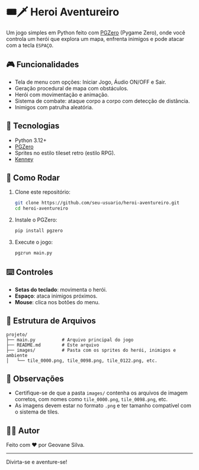 # 🎟️🗡️ Heroi Aventureiro

Um jogo simples em Python feito com [PGZero](https://pygame-zero.readthedocs.io/en/stable/) (Pygame Zero), onde você controla um herói que explora um mapa, enfrenta inimigos e pode atacar com a tecla `ESPAÇO`.

## 🎮 Funcionalidades

- Tela de menu com opções: Iniciar Jogo, Áudio ON/OFF e Sair.
- Geração procedural de mapa com obstáculos.
- Herói com movimentação e animação.
- Sistema de combate: ataque corpo a corpo com detecção de distância.
- Inimigos com patrulha aleatória.

## 🧰 Tecnologias

- Python 3.12+
- [PGZero](https://pygame-zero.readthedocs.io/en/stable/)
- Sprites no estilo tileset retro (estilo RPG).
- [Kenney](https://kenney.nl/assets)

## 🚀 Como Rodar

1. Clone este repositório:
   ```bash
   git clone https://github.com/seu-usuario/heroi-aventureiro.git
   cd heroi-aventureiro
   ```

2. Instale o PGZero:
   ```bash
   pip install pgzero
   ```

3. Execute o jogo:
   ```bash
   pgzrun main.py
   ```

## ⌨️ Controles

- **Setas do teclado**: movimenta o herói.
- **Espaço**: ataca inimigos próximos.
- **Mouse**: clica nos botões do menu.

## 📁 Estrutura de Arquivos

```
projeto/
├── main.py          # Arquivo principal do jogo
├── README.md        # Este arquivo
├── images/          # Pasta com os sprites do herói, inimigos e ambiente
│   └── tile_0000.png, tile_0098.png, tile_0122.png, etc.
```

## 📌 Observações

- Certifique-se de que a pasta `images/` contenha os arquivos de imagem corretos, com nomes como `tile_0000.png`, `tile_0098.png`, etc.
- As imagens devem estar no formato `.png` e ter tamanho compatível com o sistema de tiles.

## 🧑‍💻 Autor

Feito com ❤️ por Geovane Silva.

---

Divirta-se e aventure-se!
